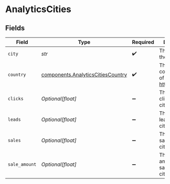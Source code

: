 # AnalyticsCities


## Fields

| Field                                                                                  | Type                                                                                   | Required                                                                               | Description                                                                            |
| -------------------------------------------------------------------------------------- | -------------------------------------------------------------------------------------- | -------------------------------------------------------------------------------------- | -------------------------------------------------------------------------------------- |
| `city`                                                                                 | *str*                                                                                  | :heavy_check_mark:                                                                     | The name of the city                                                                   |
| `country`                                                                              | [components.AnalyticsCitiesCountry](../../models/components/analyticscitiescountry.md) | :heavy_check_mark:                                                                     | The 2-letter country code of the city: https://d.to/geo                                |
| `clicks`                                                                               | *Optional[float]*                                                                      | :heavy_minus_sign:                                                                     | The number of clicks from this city                                                    |
| `leads`                                                                                | *Optional[float]*                                                                      | :heavy_minus_sign:                                                                     | The number of leads from this city                                                     |
| `sales`                                                                                | *Optional[float]*                                                                      | :heavy_minus_sign:                                                                     | The number of sales from this city                                                     |
| `sale_amount`                                                                          | *Optional[float]*                                                                      | :heavy_minus_sign:                                                                     | The total amount of sales from this city                                               |